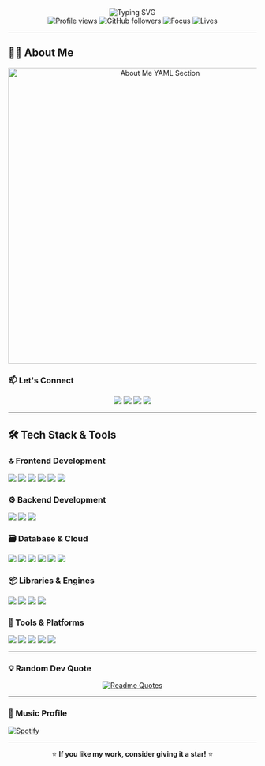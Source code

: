 <div align="center">
  <img src="https://readme-typing-svg.herokuapp.com?font=Fira+Code&size=32&duration=2800&pause=2000&color=A9FEF7&center=true&vCenter=true&width=940&lines=Hey!+I'm+%5BByron+Alexis+R.+Reyes%5D+%F0%9F%91%8B;Software+Developer+%F0%9F%9A%80;22+years+old+%F0%9F%8C%9F;Fresh+graduate+%F0%9F%94%8D" alt="Typing SVG" />
</div>

<div align="center">
  <img src="https://komarev.com/ghpvc/?username=yro-dev&color=0e75b6&style=for-the-badge" alt="Profile views" />
  <img src="https://img.shields.io/github/followers/yro-dev?label=Followers&style=for-the-badge&color=blue" alt="GitHub followers" />
  <img src="https://img.shields.io/badge/Focus-Full%20Stack-brightgreen?style=for-the-badge" alt="Focus" />
  <img src="https://img.shields.io/badge/Lives-Philippines-success?style=for-the-badge" alt="Lives" />
</div>

---

## 🙋‍♂️ About Me

<p align="center">
  <img src="https://i.ibb.co/Q7j7T3Kf/About-me.png" alt="About Me YAML Section" width="600" />
</p>


### 📫 Let's Connect

<p align="center">
  <a href="mailto:reyesbyron0503@gmail.com"><img src="https://img.shields.io/badge/Email-D14836?style=for-the-badge&logo=gmail&logoColor=white" /></a>
  <a href="https://yro-dev.vercel.app/"><img src="https://img.shields.io/badge/Portfolio-FF5722?style=for-the-badge&logo=todoist&logoColor=white" /></a>
  <a href="https://www.linkedin.com/in/byronreyesr/"><img src="https://img.shields.io/badge/LinkedIn-0077B5?style=for-the-badge&logo=linkedin&logoColor=white" /></a>
  <a href="https://facebook.com/yourprofile"><img src="https://img.shields.io/badge/Facebook-1877F2?style=for-the-badge&logo=facebook&logoColor=white" /></a>
</p>

---

## 🛠️ Tech Stack & Tools

### 🔝 Frontend Development

<p>
  <img src="https://img.shields.io/badge/HTML5-E34F26?style=for-the-badge&logo=html5&logoColor=white" />
  <img src="https://img.shields.io/badge/CSS3-1572B6?style=for-the-badge&logo=css3&logoColor=white" />
  <img src="https://img.shields.io/badge/JavaScript-F7DF1E?style=for-the-badge&logo=javascript&logoColor=black" />
  <img src="https://img.shields.io/badge/TypeScript-007ACC?style=for-the-badge&logo=typescript&logoColor=white" />
  <img src="https://img.shields.io/badge/React-20232A?style=for-the-badge&logo=react&logoColor=61DAFB" />
  <img src="https://img.shields.io/badge/Tailwind_CSS-38B2AC?style=for-the-badge&logo=tailwind-css&logoColor=white" />
</p>

### ⚙️ Backend Development

<p>
  <img src="https://img.shields.io/badge/Node.js-43853D?style=for-the-badge&logo=node.js&logoColor=white" />
  <img src="https://img.shields.io/badge/Express.js-404D59?style=for-the-badge&logo=express&logoColor=white" />
  <img src="https://img.shields.io/badge/ASP.NET-512BD4?style=for-the-badge&logo=dotnet&logoColor=white" />
</p>

### 🗃️ Database & Cloud

<p>
  <img src="https://img.shields.io/badge/MongoDB-4EA94B?style=for-the-badge&logo=mongodb&logoColor=white" />
  <img src="https://img.shields.io/badge/PostgreSQL-316192?style=for-the-badge&logo=postgresql&logoColor=white" />
  <img src="https://img.shields.io/badge/MySQL-00758F?style=for-the-badge&logo=mysql&logoColor=white" />
  <img src="https://img.shields.io/badge/Microsoft%20Access-A4373A?style=for-the-badge&logo=microsoft-access&logoColor=white" />
  <img src="https://img.shields.io/badge/Firebase-FFCA28?style=for-the-badge&logo=firebase&logoColor=black" />
  <img src="https://img.shields.io/badge/Supabase-3ECF8E?style=for-the-badge&logo=supabase&logoColor=white" />
</p>

### 📦 Libraries & Engines

<p>
  <img src="https://img.shields.io/badge/Axios-5A29E4?style=for-the-badge&logo=axios&logoColor=white" />
  <img src="https://img.shields.io/badge/Bootstrap-7952B3?style=for-the-badge&logo=bootstrap&logoColor=white" />
  <img src="https://img.shields.io/badge/Unreal%20Engine-0E1128?style=for-the-badge&logo=unrealengine&logoColor=white" />
  <img src="https://img.shields.io/badge/Lua-2C2D72?style=for-the-badge&logo=lua&logoColor=white" />
</p>

### 🔧 Tools & Platforms

<p>
  <img src="https://img.shields.io/badge/Git-F05032?style=for-the-badge&logo=git&logoColor=white" />
  <img src="https://img.shields.io/badge/GitHub-100000?style=for-the-badge&logo=github&logoColor=white" />
  <img src="https://img.shields.io/badge/VS_Code-0078D4?style=for-the-badge&logo=visual%20studio%20code&logoColor=white" />
  <img src="https://img.shields.io/badge/Figma-F24E1E?style=for-the-badge&logo=figma&logoColor=white" />
  <img src="https://img.shields.io/badge/Linux-FCC624?style=for-the-badge&logo=linux&logoColor=black" />
</p>

---

### 💡 Random Dev Quote

<p align="center">
  <a href="https://github.com/piyushsuthar/github-readme-quotes">
    <img src="https://quotes-github-readme.vercel.app/api?type=horizontal&theme=dracula" alt="Readme Quotes" />
  </a>
</p>

---
### 🎵 Music Profile

[![Spotify](https://img.shields.io/badge/Spotify-1ED760?style=for-the-badge\&logo=spotify\&logoColor=white)](https://open.spotify.com/user/mxkkqbwkj3022157hdhj9h37m)

---



<p align="center">
  ⭐️ <strong>If you like my work, consider giving it a star!</strong> ⭐️
</p>
